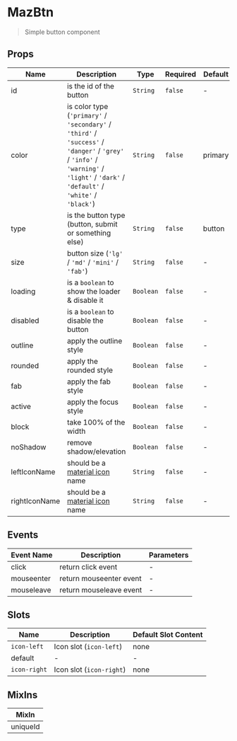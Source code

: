 # MazBtn

> Simple button component

## Props

<!-- @vuese:MazBtn:props:start -->

| Name          | Description                                                                                                                                                                         | Type      | Required | Default |
| ------------- | ----------------------------------------------------------------------------------------------------------------------------------------------------------------------------------- | --------- | -------- | ------- |
| id            | is the id of the button                                                                                                                                                             | `String`  | `false`  | -       |
| color         | is color type (`'primary'` / `'secondary'` / `'third'` / `'success'` / `'danger'` / `'grey'` / `'info'` / `'warning'` / `'light'` / `'dark'` / `'default'` / `'white'` / `'black'`) | `String`  | `false`  | primary |
| type          | is the button type (button, submit or something else)                                                                                                                               | `String`  | `false`  | button  |
| size          | button size (`'lg'` / `'md'` / `'mini'` / `'fab'`)                                                                                                                                  | `String`  | `false`  | -       |
| loading       | is a `boolean` to show the loader & disable it                                                                                                                                      | `Boolean` | `false`  | -       |
| disabled      | is a `boolean` to disable the button                                                                                                                                                | `Boolean` | `false`  | -       |
| outline       | apply the outline style                                                                                                                                                             | `Boolean` | `false`  | -       |
| rounded       | apply the rounded style                                                                                                                                                             | `Boolean` | `false`  | -       |
| fab           | apply the fab style                                                                                                                                                                 | `Boolean` | `false`  | -       |
| active        | apply the focus style                                                                                                                                                               | `Boolean` | `false`  | -       |
| block         | take 100% of the width                                                                                                                                                              | `Boolean` | `false`  | -       |
| noShadow      | remove shadow/elevation                                                                                                                                                             | `Boolean` | `false`  | -       |
| leftIconName  | should be a [material icon](https://material.io/resources/icons/) name                                                                                                              | `String`  | `false`  | -       |
| rightIconName | should be a [material icon](https://material.io/resources/icons/) name                                                                                                              | `String`  | `false`  | -       |

<!-- @vuese:MazBtn:props:end -->

## Events

<!-- @vuese:MazBtn:events:start -->

| Event Name | Description             | Parameters |
| ---------- | ----------------------- | ---------- |
| click      | return click event      | -          |
| mouseenter | return mouseenter event | -          |
| mouseleave | return mouseleave event | -          |

<!-- @vuese:MazBtn:events:end -->

## Slots

<!-- @vuese:MazBtn:slots:start -->

| Name         | Description              | Default Slot Content |
| ------------ | ------------------------ | -------------------- |
| `icon-left`  | Icon slot (`icon-left`)  | none                 |
| default      | -                        | -                    |
| `icon-right` | Icon slot (`icon-right`) | none                 |

<!-- @vuese:MazBtn:slots:end -->

## MixIns

<!-- @vuese:MazBtn:mixIns:start -->

| MixIn    |
| -------- |
| uniqueId |

<!-- @vuese:MazBtn:mixIns:end -->
